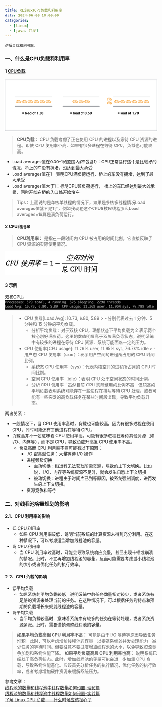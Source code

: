 ```yaml
---
title: 《Linux》CPU负载和利用率
date: 2024-06-05 10:00:00
categories:
  - [linux]
  - [java, 并发]
---
```


    讲解负载和利用率。

### 一、什么是CPU负载和利用率
#### 1 [CPU负载](https://scoutapm.com/blog/understanding-load-averages)
![CPU负载](2024-06-05-Linux-CPU负载和利用率/cpu负载.png)
> **CPU负载：** CPU 负载考虑了正在使用 CPU 的进程以及等待 CPU 资源的进程。即使 CPU 使用率不高，如果有很多进程在等待 CPU，负载也可能较高。
<!-- more -->
- Load averages值在0.00-1的范围内(不包含1)：CPU正常运行这个是比较好的情况，桥上的车没有拥堵，没达到最大承受
- Load averages值在1：表明CPU满负荷运行，桥上的车没有拥堵，达到了最大承受
- Load averages值大于1：标明CPU超负荷运行， 桥上的车已经达到最大的承受，同时开始在桥的入口处开始堵车
> Tips：上面说的是单核单线程的情况下，如果是多核多线程情况Load averages值就不是1了，例如我现在这个CPU8核16线程那么Load averages=16算是满负荷运行。

#### 2 CPU利用率
> **CPU利用率：** 是指在一段时间内 CPU 被占用的时间比例。它直接反映了 CPU 资源的实际使用情况。

![CPU利用率](2024-06-05-Linux-CPU负载和利用率/CPU利用率.png)

#### 3 示例
双核CPU。
![CPU负载示例](2024-06-05-Linux-CPU负载和利用率/CPU负载示例.png)
> - CPU 负载[Load Avg]: 10.73, 6.80, 5.89
    >   - 分别代表过去 1 分钟、5 分钟和 15 分钟的平均负载。
>   - 分析平均负载：对于双核 CPU，理想状态下平均负载为 2 表示两个核心刚好满负荷。这里的数值明显高于双核满负荷状态，说明系统中有较多的进程在等待 CPU 资源，系统可能面临一定的压力。
> - CPU 使用率[CPU usage]: 11.26% user, 11.95% sys, 76.78% idle
    >   - 用户态 CPU 使用率（user）：表示用户空间的进程所占用的 CPU 时间比例。
>   - 系统态 CPU 使用率（sys）：代表内核空间的进程所占用的 CPU 时间比例。
>   - 空闲 CPU 使用率（idle）：表明 CPU 处于空闲状态的时间比例。
>   - 分析 CPU 使用率：虽然目前 CPU 实际使用的比例不高，但较高的平均负载表明系统可能存在一些进程在排队等待 CPU 处理，或者可能有一些突发的高负载任务在某些时间段出现，导致平均负载升高。


两者关系：
- 一般情况下，当 CPU 使用率高时，负载也可能较高，因为有很多进程在使用 CPU，同时可能还有其他进程在等待 CPU。
- 负载高并不一定意味着 CPU 使用率高。可能有很多进程在等待其他资源（如 I/O、内存等），而不是 CPU，导致负载升高但 CPU 使用率不高。
  - 负载高而 CPU 利用率不高可能有以下原因：
    - I/O 密集型任务：大量等待 I/O 操作
    - 进程频繁切换：
      - 主动切换：指进程无法获取所需资源，导致的上下文切换。比如说， I/O、内存等系统资源不足时，就会发生自愿上下文切换
      - 被动切换：进程由于时间片已到等原因，被系统强制调度，进而发生的上下文切换。
    - 资源竞争和等待

### 二、对线程池容量规划的影响
#### 2.1、CPU 利用率的影响
- 低 CPU 利用率
  - 如果 CPU 利用率较低，说明当前系统的计算资源未得到充分利用。在这种情况下，可以考虑适当增加线程池的容量。
- 高 CPU 利用率
  - 当 CPU 利用率过高时，可能会导致系统响应变慢，甚至出现卡顿或崩溃的情况。此时，不宜再增加线程池的容量，反而可能需要考虑减小线程池的大小或者优化任务的执行效率。

#### 2.2、CPU 负载的影响
- 低平均负载
  - 如果系统的平均负载较低，说明系统中的任务数量相对较少，或者系统有足够的资源来处理当前的任务。在这种情况下，可以根据任务的特点和预期的负载增长来规划线程池的容量。
- 高平均负载
  - 当平均负载较高时，意味着系统中有较多的任务在等待处理，或者系统资源紧张。此时，需要谨慎调整线程池的容量。
> **如果平均负载高但 CPU 利用率不高：** 可能是由于 I/O 等待等原因导致任务堆积。此时，可以考虑增加线程池的容量，以提高系统的并发处理能力，减少任务的等待时间。但要注意不要过度增加线程池的大小，以免导致资源竞争加剧和系统性能下降。
> **如果平均负载高且 CPU 利用率也高：** 说明系统已经处于高负荷状态。此时，增加线程池的容量可能会进一步加重 CPU 负载，导致系统性能恶化。应该首先分析任务的执行情况，优化任务的执行效率，或者考虑增加硬件资源来缓解系统压力。

参考文章：   
[线程池的数量和线程池中线程数量如何设置-理论篇](https://juejin.cn/post/7066675779966337031)     
[线程池的数量和线程池中线程数量如何设置-实践篇](https://juejin.cn/post/7067183465224994852)     
[了解 Linux CPU 负载——什么时候应该担心？](https://scoutapm.com/blog/understanding-load-averages)
